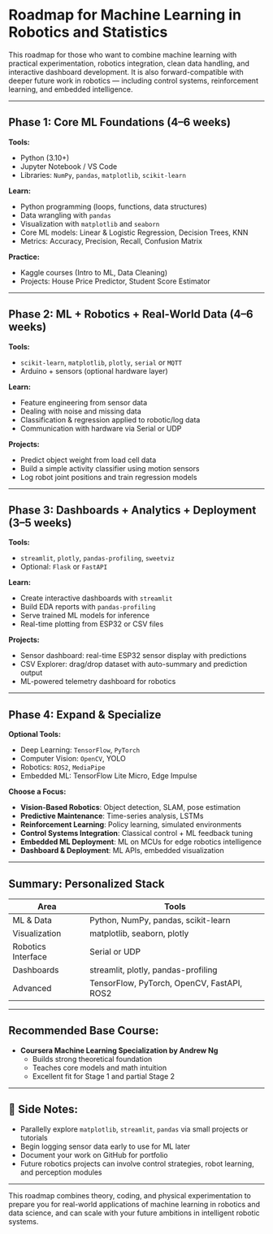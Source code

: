 # Roadmap for Machine Learning in Robotics and Statistics

This roadmap for those who want to combine machine learning with practical experimentation, robotics integration, clean data handling, and interactive dashboard development. It is also forward-compatible with deeper future work in robotics — including control systems, reinforcement learning, and embedded intelligence.

---

## Phase 1: Core ML Foundations (4–6 weeks)

**Tools:**
- Python (3.10+)
- Jupyter Notebook / VS Code
- Libraries: `NumPy`, `pandas`, `matplotlib`, `scikit-learn`

**Learn:**
- Python programming (loops, functions, data structures)
- Data wrangling with `pandas`
- Visualization with `matplotlib` and `seaborn`
- Core ML models: Linear & Logistic Regression, Decision Trees, KNN
- Metrics: Accuracy, Precision, Recall, Confusion Matrix

**Practice:**
- Kaggle courses (Intro to ML, Data Cleaning)
- Projects: House Price Predictor, Student Score Estimator

---

## Phase 2: ML + Robotics + Real-World Data (4–6 weeks)

**Tools:**
- `scikit-learn`, `matplotlib`, `plotly`, `serial` or `MQTT`
- Arduino + sensors (optional hardware layer)

**Learn:**
- Feature engineering from sensor data
- Dealing with noise and missing data
- Classification & regression applied to robotic/log data
- Communication with hardware via Serial or UDP

**Projects:**
- Predict object weight from load cell data
- Build a simple activity classifier using motion sensors
- Log robot joint positions and train regression models

---

## Phase 3: Dashboards + Analytics + Deployment (3–5 weeks)

**Tools:**
- `streamlit`, `plotly`, `pandas-profiling`, `sweetviz`
- Optional: `Flask` or `FastAPI`

**Learn:**
- Create interactive dashboards with `streamlit`
- Build EDA reports with `pandas-profiling`
- Serve trained ML models for inference
- Real-time plotting from ESP32 or CSV files

**Projects:**
- Sensor dashboard: real-time ESP32 sensor display with predictions
- CSV Explorer: drag/drop dataset with auto-summary and prediction output
- ML-powered telemetry dashboard for robotics

---

## Phase 4: Expand & Specialize

**Optional Tools:**
- Deep Learning: `TensorFlow`, `PyTorch`
- Computer Vision: `OpenCV`, YOLO
- Robotics: `ROS2`, `MediaPipe`
- Embedded ML: TensorFlow Lite Micro, Edge Impulse

**Choose a Focus:**
- **Vision-Based Robotics**: Object detection, SLAM, pose estimation
- **Predictive Maintenance**: Time-series analysis, LSTMs
- **Reinforcement Learning**: Policy learning, simulated environments
- **Control Systems Integration**: Classical control + ML feedback tuning
- **Embedded ML Deployment**: ML on MCUs for edge robotics intelligence
- **Dashboard & Deployment**: ML APIs, embedded visualization

---

## Summary: Personalized Stack

| Area               | Tools                                               |
|--------------------|-----------------------------------------------------|
| ML & Data           | Python, NumPy, pandas, scikit-learn                |
| Visualization       | matplotlib, seaborn, plotly                        |
| Robotics Interface  | Serial or UDP                                      |
| Dashboards          | streamlit, plotly, pandas-profiling                |
| Advanced            | TensorFlow, PyTorch, OpenCV, FastAPI, ROS2         |

---

## Recommended Base Course:
- **Coursera Machine Learning Specialization by Andrew Ng**
  - Builds strong theoretical foundation
  - Teaches core models and math intuition
  - Excellent fit for Stage 1 and partial Stage 2

---

## 🔧 Side Notes:
- Parallelly explore `matplotlib`, `streamlit`, `pandas` via small projects or tutorials
- Begin logging sensor data early to use for ML later
- Document your work on GitHub for portfolio
- Future robotics projects can involve control strategies, robot learning, and perception modules

---

This roadmap combines theory, coding, and physical experimentation to prepare you for real-world applications of machine learning in robotics and data science, and can scale with your future ambitions in intelligent robotic systems.
